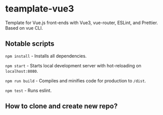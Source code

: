 # teamplate-vue3

Template for Vue.js front-ends with Vue3, vue-router, ESLint, and Prettier. Based on vue CLI.

## Notable scripts
`npm install` - Installs all dependencies.

`npm start` - Starts local development server with hot-reloading on `localhost:8080`.

`npm run build` - Compiles and minifies code for production to `/dist`.

`npm test` - Runs eslint.

## How to clone and create new repo?
